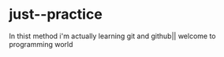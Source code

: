 # just--practice
In thist method i'm actually learning git and github|| welcome to programming world
